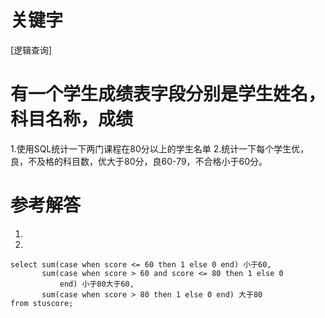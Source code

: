 # 关键字

[逻辑查询]

# 有一个学生成绩表字段分别是学生姓名，科目名称，成绩
1.使用SQL统计一下两门课程在80分以上的学生名单
2.统计一下每个学生优，良，不及格的科目数，优大于80分，良60-79，不合格小于60分。

# 参考解答
1.


2.
``` 
select sum(case when score <= 60 then 1 else 0 end) 小于60,
       sum(case when score > 60 and score <= 80 then 1 else 0          
           end) 小于80大于60,
       sum(case when score > 80 then 1 else 0 end) 大于80
from stuscore;
``` 





